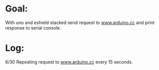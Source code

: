 Goal:
=========
With uno and eshield stacked send request to www.arduino.cc and print response to serial console.

Log:
=========
6/30 Repeating request to www.arduino.cc every 15 seconds.